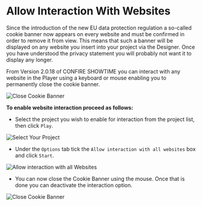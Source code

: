 # Allow Interaction With Websites

Since the introduction of the new EU data protection regulation a so-called cookie banner now appears on every website and must be confirmed in order to remove it from view. This means that such a banner will be displayed on any website you insert into your project via the Designer. Once you have understood the privacy statement you will probably not want it to display any longer.

From Version 2.0.18 of CONFIRE SHOWTIME you can interact with any website in the Player using a keyboard or mouse enabling you to permanently close the cookie banner.

![Close Cookie Banner](/images/close_popup.jpg)

**To enable website interaction proceed as follows:**

* Select the project you wish to enable for interaction from the project list, then click `Play`.

![Select Your Project](/images/Select_Project.jpg)

* Under the `Options` tab tick the `Allow interaction with all websites` box and click `Start`.

![Allow interaction with all Websites](/images/allow_interaction_with_websites.jpg)

* You can now close the Cookie Banner using the mouse. Once that is done you can deactivate the interaction option.
   
![Close Cookie Banner](/images/Data_Protection_Popup.jpg)




